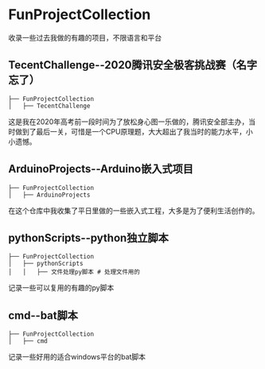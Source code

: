 # FunProjectCollection
收录一些过去我做的有趣的项目，不限语言和平台

## TecentChallenge--2020腾讯安全极客挑战赛（名字忘了）

```
├── FunProjectCollection
│   ├── TecentChallenge
```
这是我在2020年高考前一段时间为了放松身心图一乐做的，腾讯安全部主办，当时做到了最后一关，可惜是一个CPU原理题，大大超出了我当时的能力水平，小小遗憾。

## ArduinoProjects--Arduino嵌入式项目
```
├── FunProjectCollection
│   ├── ArduinoProjects
```
在这个仓库中我收集了平日里做的一些嵌入式工程，大多是为了便利生活创作的。

## pythonScripts--python独立脚本
```
├── FunProjectCollection
│   ├── pythonScripts
│   │   ├── 文件处理py脚本 # 处理文件用的

```
记录一些可以复用的有趣的py脚本

## cmd--bat脚本
```
├── FunProjectCollection
│   ├── cmd

```
记录一些好用的适合windows平台的bat脚本
